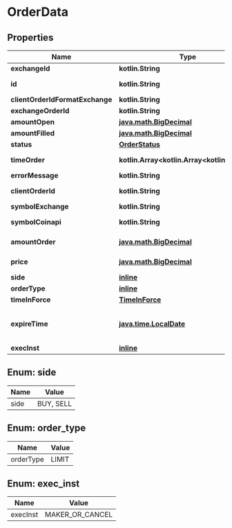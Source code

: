 
# OrderData

## Properties
Name | Type | Description | Notes
------------ | ------------- | ------------- | -------------
**exchangeId** | **kotlin.String** | Exchange name |  [optional]
**id** | **kotlin.String** | Client unique identifier for the trade. |  [optional]
**clientOrderIdFormatExchange** | **kotlin.String** | Hash client id |  [optional]
**exchangeOrderId** | **kotlin.String** | Exchange order id |  [optional]
**amountOpen** | [**java.math.BigDecimal**](java.math.BigDecimal.md) | Amount open |  [optional]
**amountFilled** | [**java.math.BigDecimal**](java.math.BigDecimal.md) | Amount filled |  [optional]
**status** | [**OrderStatus**](OrderStatus.md) |  |  [optional]
**timeOrder** | **kotlin.Array&lt;kotlin.Array&lt;kotlin.String&gt;&gt;** | History of order status changes |  [optional]
**errorMessage** | **kotlin.String** | Error message |  [optional]
**clientOrderId** | **kotlin.String** | Client unique identifier for the trade. |  [optional]
**symbolExchange** | **kotlin.String** | The symbol of the order. |  [optional]
**symbolCoinapi** | **kotlin.String** | The CoinAPI symbol of the order. |  [optional]
**amountOrder** | [**java.math.BigDecimal**](java.math.BigDecimal.md) | Quoted decimal amount to purchase. |  [optional]
**price** | [**java.math.BigDecimal**](java.math.BigDecimal.md) | Quoted decimal amount to spend per unit. |  [optional]
**side** | [**inline**](#SideEnum) | Buy or Sell |  [optional]
**orderType** | [**inline**](#OrderTypeEnum) | The order type. |  [optional]
**timeInForce** | [**TimeInForce**](TimeInForce.md) |  |  [optional]
**expireTime** | [**java.time.LocalDate**](java.time.LocalDate.md) | Required for orders with time_in_force &#x3D; GOOD_TILL_TIME_EXCHANGE, GOOD_TILL_TIME_OMS |  [optional]
**execInst** | [**inline**](#kotlin.Array&lt;ExecInstEnum&gt;) | TODO: description exec inst  | Parameter | Description | |-----------|--------| | &#x60;MAKER_OR_CANCEL&#x60; | Rests on the continuous order book at a specified price. If any quantity can be filled immediately, the entire order is canceled. | ##### Exec inst options  | Exchange | MAKER_OR_CANCEL | | --- | --- | | BINANCE | X | | BITFINEX | X | | BITMEX | X | | BLOCKCHAINEXCHANGE | X | | BITSTAMP |  | | COINBASE | X | | GEMINI | X | | KRAKEN | X | | POLONIEX | X | | HITBTC |  | | KRAKENFTS | X |  |  [optional]


<a name="SideEnum"></a>
## Enum: side
Name | Value
---- | -----
side | BUY, SELL


<a name="OrderTypeEnum"></a>
## Enum: order_type
Name | Value
---- | -----
orderType | LIMIT


<a name="kotlin.Array<ExecInstEnum>"></a>
## Enum: exec_inst
Name | Value
---- | -----
execInst | MAKER_OR_CANCEL



